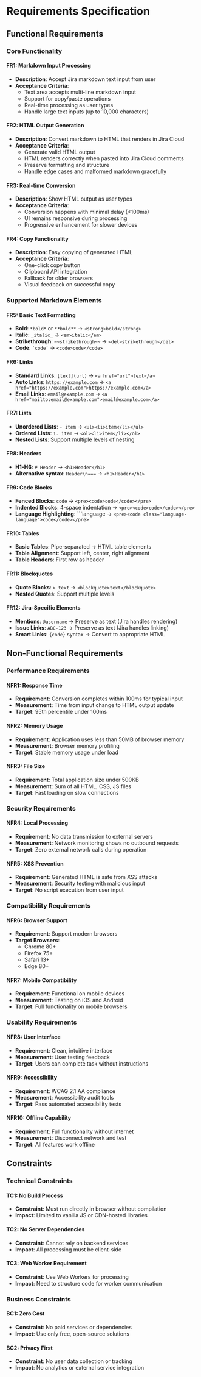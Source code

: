 # Requirements Specification

## Functional Requirements

### Core Functionality

#### FR1: Markdown Input Processing
- **Description**: Accept Jira markdown text input from user
- **Acceptance Criteria**:
  - Text area accepts multi-line markdown input
  - Support for copy/paste operations
  - Real-time processing as user types
  - Handle large text inputs (up to 10,000 characters)

#### FR2: HTML Output Generation
- **Description**: Convert markdown to HTML that renders in Jira Cloud
- **Acceptance Criteria**:
  - Generate valid HTML output
  - HTML renders correctly when pasted into Jira Cloud comments
  - Preserve formatting and structure
  - Handle edge cases and malformed markdown gracefully

#### FR3: Real-time Conversion
- **Description**: Show HTML output as user types
- **Acceptance Criteria**:
  - Conversion happens with minimal delay (<100ms)
  - UI remains responsive during processing
  - Progressive enhancement for slower devices

#### FR4: Copy Functionality
- **Description**: Easy copying of generated HTML
- **Acceptance Criteria**:
  - One-click copy button
  - Clipboard API integration
  - Fallback for older browsers
  - Visual feedback on successful copy

### Supported Markdown Elements

#### FR5: Basic Text Formatting
- **Bold**: `*bold*` or `**bold**` → `<strong>bold</strong>`
- **Italic**: `_italic_` → `<em>italic</em>`
- **Strikethrough**: `~~strikethrough~~` → `<del>strikethrough</del>`
- **Code**: `` `code` `` → `<code>code</code>`

#### FR6: Links
- **Standard Links**: `[text](url)` → `<a href="url">text</a>`
- **Auto Links**: `https://example.com` → `<a href="https://example.com">https://example.com</a>`
- **Email Links**: `email@example.com` → `<a href="mailto:email@example.com">email@example.com</a>`

#### FR7: Lists
- **Unordered Lists**: `- item` → `<ul><li>item</li></ul>`
- **Ordered Lists**: `1. item` → `<ol><li>item</li></ol>`
- **Nested Lists**: Support multiple levels of nesting

#### FR8: Headers
- **H1-H6**: `# Header` → `<h1>Header</h1>`
- **Alternative syntax**: `Header\n===` → `<h1>Header</h1>`

#### FR9: Code Blocks
- **Fenced Blocks**: ``` code ``` → `<pre><code>code</code></pre>`
- **Indented Blocks**: 4-space indentation → `<pre><code>code</code></pre>`
- **Language Highlighting**: ```language → `<pre><code class="language-language">code</code></pre>`

#### FR10: Tables
- **Basic Tables**: Pipe-separated → HTML table elements
- **Table Alignment**: Support left, center, right alignment
- **Table Headers**: First row as header

#### FR11: Blockquotes
- **Quote Blocks**: `> text` → `<blockquote>text</blockquote>`
- **Nested Quotes**: Support multiple levels

#### FR12: Jira-Specific Elements
- **Mentions**: `@username` → Preserve as text (Jira handles rendering)
- **Issue Links**: `ABC-123` → Preserve as text (Jira handles linking)
- **Smart Links**: `{code}` syntax → Convert to appropriate HTML

## Non-Functional Requirements

### Performance Requirements

#### NFR1: Response Time
- **Requirement**: Conversion completes within 100ms for typical input
- **Measurement**: Time from input change to HTML output update
- **Target**: 95th percentile under 100ms

#### NFR2: Memory Usage
- **Requirement**: Application uses less than 50MB of browser memory
- **Measurement**: Browser memory profiling
- **Target**: Stable memory usage under load

#### NFR3: File Size
- **Requirement**: Total application size under 500KB
- **Measurement**: Sum of all HTML, CSS, JS files
- **Target**: Fast loading on slow connections

### Security Requirements

#### NFR4: Local Processing
- **Requirement**: No data transmission to external servers
- **Measurement**: Network monitoring shows no outbound requests
- **Target**: Zero external network calls during operation

#### NFR5: XSS Prevention
- **Requirement**: Generated HTML is safe from XSS attacks
- **Measurement**: Security testing with malicious input
- **Target**: No script execution from user input

### Compatibility Requirements

#### NFR6: Browser Support
- **Requirement**: Support modern browsers
- **Target Browsers**:
  - Chrome 80+
  - Firefox 75+
  - Safari 13+
  - Edge 80+

#### NFR7: Mobile Compatibility
- **Requirement**: Functional on mobile devices
- **Measurement**: Testing on iOS and Android
- **Target**: Full functionality on mobile browsers

### Usability Requirements

#### NFR8: User Interface
- **Requirement**: Clean, intuitive interface
- **Measurement**: User testing feedback
- **Target**: Users can complete task without instructions

#### NFR9: Accessibility
- **Requirement**: WCAG 2.1 AA compliance
- **Measurement**: Accessibility audit tools
- **Target**: Pass automated accessibility tests

#### NFR10: Offline Capability
- **Requirement**: Full functionality without internet
- **Measurement**: Disconnect network and test
- **Target**: All features work offline

## Constraints

### Technical Constraints

#### TC1: No Build Process
- **Constraint**: Must run directly in browser without compilation
- **Impact**: Limited to vanilla JS or CDN-hosted libraries

#### TC2: No Server Dependencies
- **Constraint**: Cannot rely on backend services
- **Impact**: All processing must be client-side

#### TC3: Web Worker Requirement
- **Constraint**: Use Web Workers for processing
- **Impact**: Need to structure code for worker communication

### Business Constraints

#### BC1: Zero Cost
- **Constraint**: No paid services or dependencies
- **Impact**: Use only free, open-source solutions

#### BC2: Privacy First
- **Constraint**: No user data collection or tracking
- **Impact**: No analytics or external service integration 